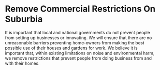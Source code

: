 Remove Commercial Restrictions On Suburbia
==========================================

It is important that local and national governments do not prevent 
people from setting up businesses or innovating. We will ensure that 
there are no unreasonable barriers preventing home-owners from making 
the best possible use of their houses and gardens for work. We believe 
it is important that, within existing limitations on noise and 
environmental harm, we remove restrictions that prevent people from 
doing business from and with their homes.
